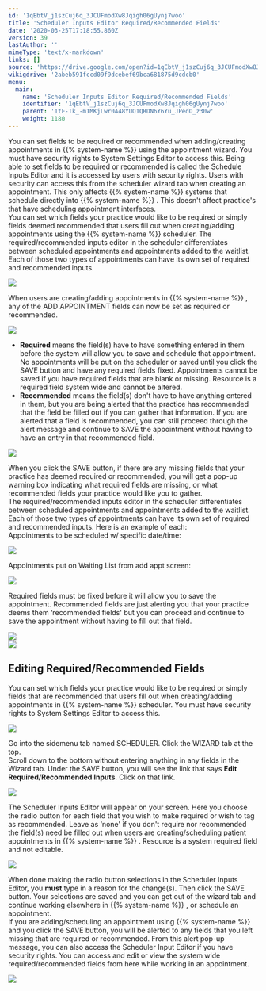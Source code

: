 ```yaml
---
id: '1qEbtV_j1szCuj6q_3JCUFmodXw8Jqigh06gUynj7woo'
title: 'Scheduler Inputs Editor Required/Recommended Fields'
date: '2020-03-25T17:18:55.860Z'
version: 39
lastAuthor: ''
mimeType: 'text/x-markdown'
links: []
source: 'https://drive.google.com/open?id=1qEbtV_j1szCuj6q_3JCUFmodXw8Jqigh06gUynj7woo'
wikigdrive: '2abeb591fccd09f9dcebef69bca681875d9cdcb0'
menu:
  main:
    name: 'Scheduler Inputs Editor Required/Recommended Fields'
    identifier: '1qEbtV_j1szCuj6q_3JCUFmodXw8Jqigh06gUynj7woo'
    parent: '1tF-Tk_-m1MKjLwr0A48YUO1QRDN6Y6Yu_JPedO_z30w'
    weight: 1180
---
```

You can set fields to be required or recommended when adding/creating appointments in {{% system-name %}} using the appointment wizard. You must have security rights to System Settings Editor to access this. Being able to set fields to be required or recommended is called the Schedule Inputs Editor and it is accessed by users with security rights. Users with security can access this from the scheduler wizard tab when creating an appointment. This only affects {{% system-name %}} systems that schedule directly into {{% system-name %}} . This doesn't affect practice's that have scheduling appointment interfaces.  
You can set which fields your practice would like to be required or simply fields deemed recommended that users fill out when creating/adding appointments using the {{% system-name %}} scheduler. The required/recommended inputs editor in the scheduler differentiates between scheduled appointments and appointments added to the waitlist. Each of those two types of appointments can have its own set of required and recommended inputs.
  
![](../scheduler-inputs-editor-required-recommended-fields.assets/100000000000018A000001C1E6704F3AE2A37AB0.png)  

When users are creating/adding appointments in {{% system-name %}} , any of the ADD APPOINTMENT fields can now be set as required or recommended.
  
![](../scheduler-inputs-editor-required-recommended-fields.assets/100000000000035E000001FF1ACA42217731D41A.png)  

* <strong>Required</strong> means the field(s) have to have something entered in them before the system will allow you to save and schedule that appointment. No appointments will be put on the scheduler or saved until you click the SAVE button and have any required fields fixed. Appointments cannot be saved if you have required fields that are blank or missing. Resource is a required field system wide and cannot be altered.
* <strong>Recommended</strong> means the field(s) don't have to have anything entered in them, but you are being alerted that the practice has recommended that the field be filled out if you can gather that information. If you are alerted that a field is recommended, you can still proceed through the alert message and continue to SAVE the appointment without having to have an entry in that recommended field.
  
![](../scheduler-inputs-editor-required-recommended-fields.assets/100002010000050A000000E4F29BC66A39766E1E.png)  

When you click the SAVE button, if there are any missing fields that your practice has deemed required or recommended, you will get a pop-up warning box indicating what required fields are missing, or what recommended fields your practice would like you to gather.  
The required/recommended inputs editor in the scheduler differentiates between scheduled appointments and appointments added to the waitlist. Each of those two types of appointments can have its own set of required and recommended inputs. Here is an example of each:  
Appointments to be scheduled w/ specific date/time:
  
![](../scheduler-inputs-editor-required-recommended-fields.assets/10000201000001850000011C09117CE73BD5C4E6.png)  

Appointments put on Waiting List from add appt screen:
  
![](../scheduler-inputs-editor-required-recommended-fields.assets/1000020100000182000000C7A8E224595B0CC764.png)  

Required fields must be fixed before it will allow you to save the appointment. Recommended fields are just alerting you that your practice deems them ‘recommended fields' but you can proceed and continue to save the appointment without having to fill out that field.
  
![](../scheduler-inputs-editor-required-recommended-fields.assets/100002010000018C0000008ADB6EB1FB178E495F.png)  
![](../scheduler-inputs-editor-required-recommended-fields.assets/100000000000018A00000084DDADBE1734564120.png)  

  
## Editing Required/Recommended Fields  
  
You can set which fields your practice would like to be required or simply fields that are recommended that users fill out when creating/adding appointments in {{% system-name %}} scheduler. You must have security rights to System Settings Editor to access this.
  
![](../scheduler-inputs-editor-required-recommended-fields.assets/100000000000018A000001C1E6704F3AE2A37AB0.png)  

Go into the sidemenu tab named SCHEDULER. Click the WIZARD tab at the top.  
Scroll down to the bottom without entering anything in any fields in the Wizard tab. Under the SAVE button, you will see the link that says **Edit Required/Recommended Inputs**. Click on that link.
  
![](../scheduler-inputs-editor-required-recommended-fields.assets/100000000000034B00000103A6F8C73D29FB9097.png)  

The Scheduler Inputs Editor will appear on your screen. Here you choose the radio button for each field that you wish to make required or wish to tag as recommended. Leave as ‘none' if you don't require nor recommended the field(s) need be filled out when users are creating/scheduling patient appointments in {{% system-name %}} . Resource is a system required field and not editable.
  
![](../scheduler-inputs-editor-required-recommended-fields.assets/100000000000018A000001C1E6704F3AE2A37AB0.png)  

When done making the radio button selections in the Scheduler Inputs Editor, you **must** type in a reason for the change(s). Then click the SAVE button. Your selections are saved and you can get out of the wizard tab and continue working elsewhere in {{% system-name %}} , or schedule an appointment.  
If you are adding/scheduling an appointment using {{% system-name %}} and you click the SAVE button, you will be alerted to any fields that you left missing that are required or recommended. From this alert pop-up message, you can also access the Scheduler Input Editor if you have security rights. You can access and edit or view the system wide required/recommended fields from here while working in an appointment.
  
![](../scheduler-inputs-editor-required-recommended-fields.assets/1000000000000191000000C1BBEC7152E897B100.png)  

